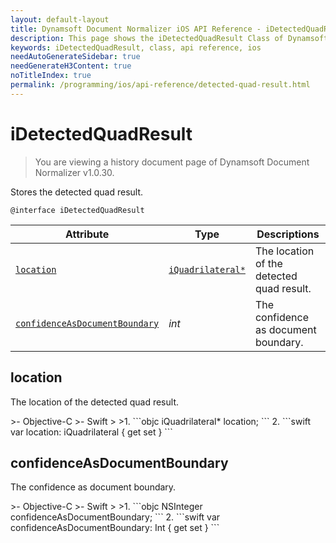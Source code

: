 ```yaml
---
layout: default-layout
title: Dynamsoft Document Normalizer iOS API Reference - iDetectedQuadResult Class
description: This page shows the iDetectedQuadResult Class of Dynamsoft Document Normalizer for iOS SDK.
keywords: iDetectedQuadResult, class, api reference, ios
needAutoGenerateSidebar: true
needGenerateH3Content: true
noTitleIndex: true
permalink: /programming/ios/api-reference/detected-quad-result.html
---
```


# iDetectedQuadResult

> You are viewing a history document page of Dynamsoft Document Normalizer v1.0.30.

Stores the detected quad result.

```objc
@interface iDetectedQuadResult
```

| Attribute | Type | Descriptions |
| --------- | ---- | ------------ |
| [`location`](#location) | [`iQuadrilateral*`](quadrilateral.md) | The location of the detected quad result. |
| [`confidenceAsDocumentBoundary`](#confidenceasdocumentboundary) | *int* | The confidence as document boundary. |

## location

The location of the detected quad result.

<div class="sample-code-prefix"></div>
>- Objective-C
>- Swift
>
>1. 
```objc
iQuadrilateral* location;
```
2. 
```swift
var location: iQuadrilateral { get set }
```


## confidenceAsDocumentBoundary

The confidence as document boundary.

<div class="sample-code-prefix"></div>
>- Objective-C
>- Swift
>
>1. 
```objc
NSInteger confidenceAsDocumentBoundary;
```
2. 
```swift
var confidenceAsDocumentBoundary: Int { get set }
```
